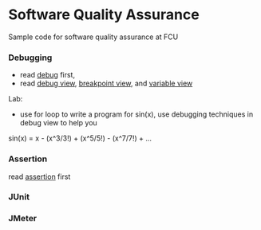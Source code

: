 Software Quality Assurance
===

Sample code for software quality assurance at FCU


### Debugging 
- read [debug](/debug/Debug.md) first,
- read [debug view](http://help.eclipse.org/indigo/index.jsp?topic=/org.eclipse.cdt.doc.user/reference/cdt_u_dbg_view.htm), [breakpoint view](http://help.eclipse.org/indigo/index.jsp?topic=/org.eclipse.cdt.doc.user/reference/cdt_u_dbg_view.htm), and [variable view](http://help.eclipse.org/indigo/index.jsp?topic=/org.eclipse.cdt.doc.user/reference/cdt_u_dbg_view.htm) 

Lab: 
- use for loop to write a program for sin(x), use debugging techniques in debug view to help you

sin(x) = x - (x^3/3!) + (x^5/5!) - (x^7/7!) + ...


### Assertion
read [assertion](/debug/Assertion.md) first

### JUnit

### JMeter
